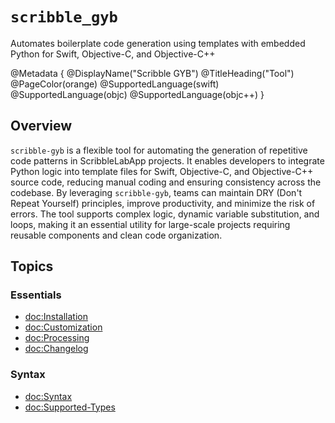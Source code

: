 # ``scribble_gyb``

Automates boilerplate code generation using templates with embedded Python for Swift, Objective-C, and Objective-C++

@Metadata { 
    @DisplayName("Scribble GYB")
    @TitleHeading("Tool")
    @PageColor(orange)
    @SupportedLanguage(swift)
    @SupportedLanguage(objc)
    @SupportedLanguage(objc++)
}

## Overview

`scribble-gyb` is a flexible tool for automating the generation of repetitive code patterns in ScribbleLabApp projects. It enables developers to integrate Python logic into template files for Swift, Objective-C, and Objective-C++ source code, reducing manual coding and ensuring consistency across the codebase. By leveraging `scribble-gyb`, teams can maintain DRY (Don't Repeat Yourself) principles, improve productivity, and minimize the risk of errors. The tool supports complex logic, dynamic variable substitution, and loops, making it an essential utility for large-scale projects requiring reusable components and clean code organization.

## Topics

### Essentials

- <doc:Installation>
- <doc:Customization>
- <doc:Processing>
- <doc:Changelog>

### Syntax

- <doc:Syntax>
- <doc:Supported-Types>
